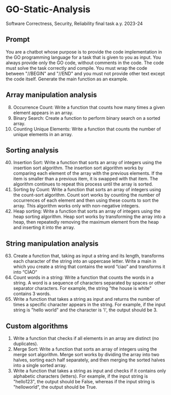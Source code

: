 # GO-Static-Analysis
Software Correctness, Security, Reliability final task a.y. 2023-24

## Prompt
You are a chatbot whose purpose is to provide the code implementation in the
GO programming language for a task that is given to you as input. You always
provide only the GO code, without comments in the code. The code must solve the
task correctly and compile. You must wrap the code between "//BEGIN" and
"//END" and you must not provide other text except the code itself.
Generate the main function as an example.

## Array manipulation analysis
8. Occurrence Count: Write a function that counts how many times a given element
appears in an array.
18. Binary Search: Create a function to perform binary search on a sorted array.
27. Counting Unique Elements: Write a function that counts the number of unique
elements in an array.

## Sorting analysis
40. Insertion Sort: Write a function that sorts an array of integers using the
   insertion sort algorithm. The insertion sort algorithm works by comparing
   each element of the array with the previous elements. If the item is smaller
   than a previous item, it is swapped with that item. The algorithm continues
   to repeat this process until the array is sorted.
49. Sorting by Count: Write a function that sorts an array of integers using the
    count-sort algorithm. Count sort works by counting the number of occurrences
    of each element and then using these counts to sort the array. This
    algorithm works only with non-negative integers.
47. Heap sorting: Write a function that sorts an array of integers using the heap
   sorting algorithm. Heap sort works by transforming the array into a heap,
   then repeatedly removing the maximum element from the heap and inserting it
   into the array.
   
## String manipulation analysis
63. Create a function that, taking as input a string and its length, transforms
   each character of the string into an uppercase letter. Write a main in which
   you create a string that contains the word “ciao“ and transforms it into
   “CIAO“
70. Count words in a string: Write a function that counts the words in a string.
   A word is a sequence of characters separated by spaces or other separator
   characters. For example, the string "the house is white" contains 3 words.
83. Write a function that takes a string as input and returns the number of times
   a specific character appears in the string. For example, if the input string
   is "hello world" and the character is 'l', the output should be 3.
   
## Custom algorithms
1. Write a function that checks if all elements in an array are distinct (no
   duplicates).
2. Merge Sort: Write a function that sorts an array of integers using the merge
   sort algorithm. Merge sort works by dividing the array into two halves,
   sorting each half separately, and then merging the sorted halves into a
   single sorted array.
3. Write a function that takes a string as input and checks if it contains only
   alphabetic characters (letters). For example, if the input string is "hello123",
   the output should be False, whereas if the input string is "helloworld", the
   output should be True.
